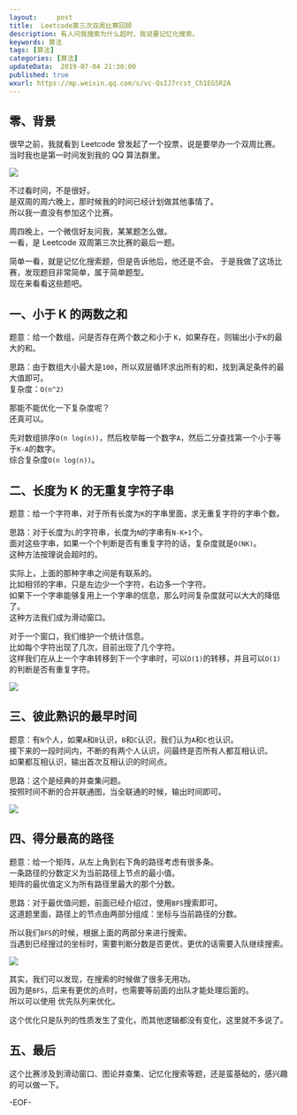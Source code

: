 ```yaml
---   
layout:     post  
title:  Leetcode第三次双周比赛回顾  
description: 有人问我搜索为什么超时，我说要记忆化搜索。  
keywords: 算法  
tags: [算法]    
categories: [算法]  
updateData:  2019-07-04 21:30:00  
published: true  
wxurl: https://mp.weixin.qq.com/s/vc-QsIJ7rcst_Ch1EG5R2A  
---  
```



## 零、背景  


很早之前，我就看到 Leetcode 曾发起了一个投票，说是要举办一个双周比赛。  
当时我也是第一时间发到我的 QQ 算法群里。  


![](http://res2019.tiankonguse.com/images/2019/07/04/001.png)


不过看时间，不是很好。  
是双周的周六晚上，那时候我的时间已经计划做其他事情了。  
所以我一直没有参加这个比赛。  


周四晚上，一个微信好友问我，某某题怎么做。  
一看，是 Leetcode 双周第三次比赛的最后一题。  


简单一看，就是记忆化搜索题，但是告诉他后，他还是不会。
于是我做了这场比赛，发现题目非常简单，属于简单题型。  
现在来看看这些题吧。  



## 一、小于 K 的两数之和  


题意：给一个数组，问是否存在两个数之和小于 `K`，如果存在，则输出小于`K`的最大的和。  


思路：由于数组大小最大是`100`，所以双层循环求出所有的和，找到满足条件的最大值即可。  
复杂度：`O(n^2)`  


那能不能优化一下复杂度呢？  
还真可以。  


先对数组排序`O(n log(n))`，然后枚举每一个数字`A`，然后二分查找第一个小于等于`K-A`的数字。  
综合复杂度`O(n log(n))`。  


## 二、长度为 K 的无重复字符子串  


题意：给一个字符串，对于所有长度为`K`的字串里面，求无重复字符的字串个数。  


思路：对于长度为`L`的字符串，长度为`N`的字串有`N-K+1`个。  
面对这些字串，如果一个个判断是否有重复字符的话，复杂度就是`O(NK)`。  
这种方法按理说会超时的。  


实际上，上面的那种字串之间是有联系的。  
比如相邻的字串，只是左边少一个字符，右边多一个字符。  
如果下一个字串能够复用上一个字串的信息，那么时间复杂度就可以大大的降低了。  
这种方法我们成为滑动窗口。  


对于一个窗口，我们维护一个统计信息。  
比如每个字符出现了几次，目前出现了几个字符。  
这样我们在从上一个字串转移到下一个字串时，可以`O(1)`的转移，并且可以`O(1)`的判断是否有重复字符。  


![](http://res2019.tiankonguse.com/images/2019/07/04/002.png)


## 三、彼此熟识的最早时间  


题意：有`N`个人，如果`A`和`B`认识，`B`和`C`认识，我们认为`A`和`C`也认识。  
接下来的一段时间内，不断的有两个人认识，问最终是否所有人都互相认识。  
如果都互相认识，输出首次互相认识的时间点。  


思路：这个是经典的并查集问题。  
按照时间不断的合并联通图，当全联通的时候，输出时间即可。  


![](http://res2019.tiankonguse.com/images/2019/07/04/003.png)


## 四、得分最高的路径  


题意：给一个矩阵，从左上角到右下角的路径考虑有很多条。  
一条路径的分数定义为当前路径上节点的最小值。  
矩阵的最优值定义为所有路径里最大的那个分数。  


思路：对于最优值问题，前面已经介绍过，使用`BFS`搜索即可。  
这道题里面，路径上的节点由两部分组成：坐标与当前路径的分数。  


所以我们`BFS`的时候，根据上面的两部分来进行搜索。  
当遇到已经搜过的坐标时，需要判断分数是否更优，更优的话需要入队继续搜索。  



![](http://res2019.tiankonguse.com/images/2019/07/04/004.png)


其实，我们可以发现，在搜索的时候做了很多无用功。  
因为是`BFS`，后来有更优的点时，也需要等前面的出队才能处理后面的。  
所以可以使用 优先队列来优化。  


这个优化只是队列的性质发生了变化，而其他逻辑都没有变化，这里就不多说了。  


## 五、最后  


这个比赛涉及到滑动窗口、图论并查集、记忆化搜索等题，还是蛮基础的，感兴趣的可以做一下。  




-EOF-  

